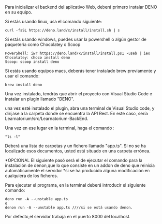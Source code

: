 Para inicializar el backend del aplicativo Web, deberá primero instalar DENO en su equipo.

Si estás usando linux, usa el comando siguiente:  

    curl -fsSL https://deno.land/x/install/install.sh | s
    
Si estás usando windows, puedes usar la powershell o algún gestor de paquetería como Chocolatey o Scoop

    PowerShell: iwr https://deno.land/x/install/install.ps1 -useb | iex
    Chocolatey: choco install deno
    Scoop: scoop install deno

Si estás usando equipos macs, deberás tener instalado brew previamente y usar el comando:

    brew install deno
  
Una vez instalado, tendrás que abrir el proyecto con Visual Studio Code e instalar un plugin llamado "DENO".

una vez esté instalado el plugin, abra una terminal de Visual Studio code, y diríjase a la carpeta donde se encuentra la API Rest. 
En este caso, sería Learnatorium/src/Learnatorium-BackEnd.

Una vez en ese lugar en la terminal, haga el comando :

    "ls -l" 
    
Deberá una lista de carpetas y un fichero llamado "app.ts". Si no se ha localizado esos documentos,
usted está situado en una carpeta errónea.

*OPCIONAL El siguiente pasó será el de ejecutar el comando para la instalación de denon,que lo que consiste en un addon de deno que reinicia automáticamente el servidor
*si se ha producido alguna modificación en cualquiera de los ficheros.

Para ejecutar el programa, en la terminal deberá introducir el siguiente comando:

    deno run -A --unstable app.ts 
    o
    denon run -A --unstable app.ts ////si se está usando denon.

Por defecto,el servidor trabaja en el puerto 8000 del localhost.


